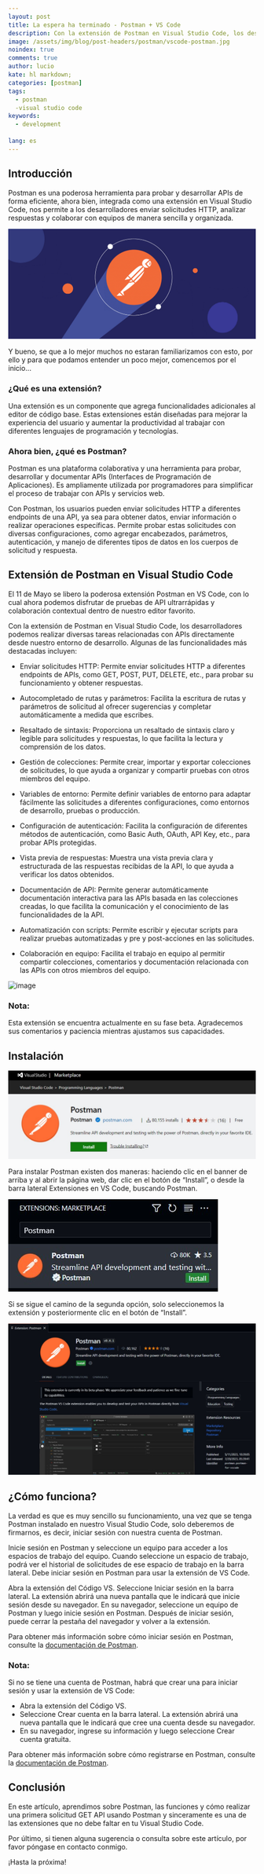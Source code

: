 ```yaml
---
layout: post
title: La espera ha terminado - Postman + VS Code
description: Con la extensión de Postman en Visual Studio Code, los desarrolladores pueden realizar pruebas y colaborar con eficiencia, lo que los ayuda a optimizar el flujo de trabajo al trabajar con APIs y servicios web.
image: /assets/img/blog/post-headers/postman/vscode-postman.jpg
noindex: true
comments: true
author: lucio
kate: hl markdown;
categories: [postman]
tags:
  - postman
  -visual studio code
keywords:
  - development
  
lang: es
---
```

## Introducción
Postman es una poderosa herramienta para probar y desarrollar APIs de forma eficiente, ahora bien, integrada como una extensión en Visual Studio Code, nos permite a los desarrolladores enviar solicitudes HTTP, analizar respuestas y colaborar con equipos de manera sencilla y organizada.

![image](/assets/img/blog/tutorials/postman-vs-code/000.jpg)

Y bueno, se que a lo mejor muchos no estaran familiarizamos con esto, por ello y para que podamos entender un poco mejor, comencemos por el inicio...

### ¿Qué es una extensión?

Una extensión es un componente que agrega funcionalidades adicionales al editor de código base. Estas extensiones están diseñadas para mejorar la experiencia del usuario y aumentar la productividad al trabajar con diferentes lenguajes de programación y tecnologías.

### Ahora bien, ¿qué es Postman?

Postman es una plataforma colaborativa y una herramienta para probar, desarrollar y documentar APIs (Interfaces de Programación de Aplicaciones). Es ampliamente utilizada por programadores para simplificar el proceso de trabajar con APIs y servicios web.

Con Postman, los usuarios pueden enviar solicitudes HTTP a diferentes endpoints de una API, ya sea para obtener datos, enviar información o realizar operaciones específicas. Permite probar estas solicitudes con diversas configuraciones, como agregar encabezados, parámetros, autenticación, y manejo de diferentes tipos de datos en los cuerpos de solicitud y respuesta.

## Extensión de Postman en Visual Studio Code

El 11 de Mayo se libero la poderosa extensión Postman en VS Code, con lo cual ahora podemos disfrutar de pruebas de API ultrarrápidas y colaboración contextual dentro de nuestro editor favorito.

Con la extensión de Postman en Visual Studio Code, los desarrolladores podemos realizar diversas tareas relacionadas con APIs directamente desde nuestro entorno de desarrollo. Algunas de las funcionalidades más destacadas incluyen:

- Enviar solicitudes HTTP: Permite enviar solicitudes HTTP a diferentes endpoints de APIs, como GET, POST, PUT, DELETE, etc., para probar su funcionamiento y obtener respuestas.

- Autocompletado de rutas y parámetros: Facilita la escritura de rutas y parámetros de solicitud al ofrecer sugerencias y completar automáticamente a medida que escribes.

- Resaltado de sintaxis: Proporciona un resaltado de sintaxis claro y legible para solicitudes y respuestas, lo que facilita la lectura y comprensión de los datos.

- Gestión de colecciones: Permite crear, importar y exportar colecciones de solicitudes, lo que ayuda a organizar y compartir pruebas con otros miembros del equipo.

- Variables de entorno: Permite definir variables de entorno para adaptar fácilmente las solicitudes a diferentes configuraciones, como entornos de desarrollo, pruebas o producción.

- Configuración de autenticación: Facilita la configuración de diferentes métodos de autenticación, como Basic Auth, OAuth, API Key, etc., para probar APIs protegidas.

- Vista previa de respuestas: Muestra una vista previa clara y estructurada de las respuestas recibidas de la API, lo que ayuda a verificar los datos obtenidos.

- Documentación de API: Permite generar automáticamente documentación interactiva para las APIs basada en las colecciones creadas, lo que facilita la comunicación y el conocimiento de las funcionalidades de la API.

- Automatización con scripts: Permite escribir y ejecutar scripts para realizar pruebas automatizadas y pre y post-acciones en las solicitudes.

- Colaboración en equipo: Facilita el trabajo en equipo al permitir compartir colecciones, comentarios y documentación relacionada con las APIs con otros miembros del equipo.

![image](/assets/img/blog/tutorials/postman-vs-code/01.png)

### Nota: 
Esta extensión se encuentra actualmente en su fase beta. Agradecemos sus comentarios y paciencia mientras ajustamos sus capacidades.

## Instalación

[![image](/assets/img/blog/tutorials/postman-vs-code/01.jpg)](https://marketplace.visualstudio.com/items?itemName=Postman.postman-for-vscode&mkt_tok=MDY3LVVNRC05OTEAAAGNLu5DfcW1MU6YicyvExPcNsydyZJij82VP2vPxdQQH1uUEwEW6Z3F6GRYwor7f0ju9Iwj3Em6-W1bI3JvvO-wFB0enw2268WG3g6PpEm0Ch4)

Para instalar Postman existen dos maneras: haciendo clic en el banner de arriba y al abrir la página web, dar clic en el botón de “Install”, o desde la barra lateral Extensiones en VS Code, buscando Postman.

![image](/assets/img/blog/tutorials/postman-vs-code/00.jpg)

Si se sigue el camino de la segunda opción, solo seleccionemos la extensión y posteriormente clic en el botón de “Install”.

![image](/assets/img/blog/tutorials/postman-vs-code/02.jpg)

## ¿Cómo funciona?

La verdad es que es muy sencillo su funcionamiento, una vez que se tenga Postman instalado en nuestro Visual Studio Code, solo deberemos de firmarnos, es decir, iniciar sesión con nuestra cuenta de Postman.

Inicie sesión en Postman y seleccione un equipo para acceder a los espacios de trabajo del equipo. Cuando seleccione un espacio de trabajo, podrá ver el historial de solicitudes de ese espacio de trabajo en la barra lateral. Debe iniciar sesión en Postman para usar la extensión de VS Code.

Abra la extensión del Código VS.
Seleccione Iniciar sesión en la barra lateral. La extensión abrirá una nueva pantalla que le indicará que inicie sesión desde su navegador.
En su navegador, seleccione un equipo de Postman y luego inicie sesión en Postman. Después de iniciar sesión, puede cerrar la pestaña del navegador y volver a la extensión.

Para obtener más información sobre cómo iniciar sesión en Postman, consulte la [documentación de Postman](https://learning.postman.com/docs/getting-started/postman-account/#signing-in-to-postman).

### Nota:
Si no se tiene una cuenta de Postman, habrá que crear una para iniciar sesión y usar la extensión de VS Code:

- Abra la extensión del Código VS.
- Seleccione Crear cuenta en la barra lateral. La extensión abrirá una nueva pantalla que le indicará que cree una cuenta desde su navegador.
- En su navegador, ingrese su información y luego seleccione Crear cuenta gratuita.

Para obtener más información sobre cómo registrarse en Postman, consulte la [documentación de Postman](https://learning.postman.com/docs/getting-started/postman-account/#signing-up-for-a-postman-account).

## Conclusión

En este artículo, aprendimos sobre Postman, las funciones y cómo realizar una primera solicitud GET API usando Postman y sinceramente es una de las extensiones que no debe faltar en tu Visual Studio Code. 

Por último, si tienen alguna sugerencia o consulta sobre este artículo, por favor póngase en contacto conmigo.

¡Hasta la próxima!
